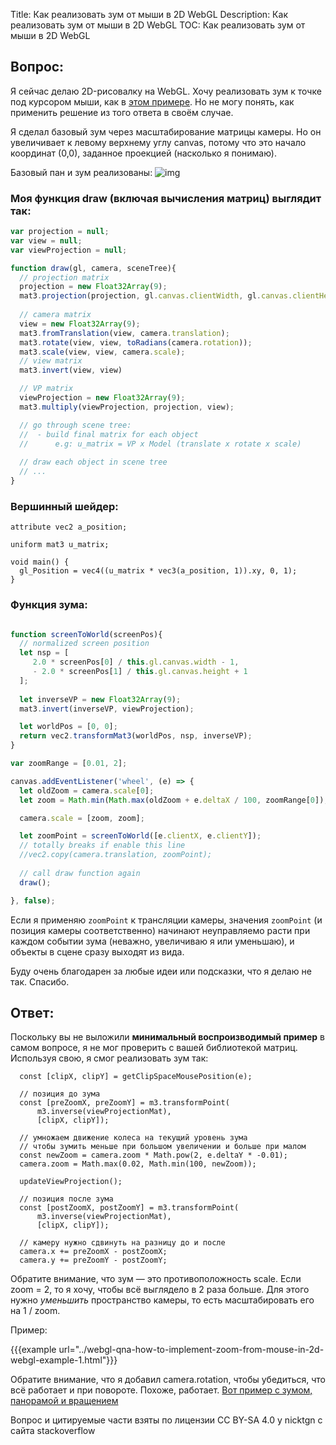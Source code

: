 Title: Как реализовать зум от мыши в 2D WebGL
Description: Как реализовать зум от мыши в 2D WebGL
TOC: Как реализовать зум от мыши в 2D WebGL

## Вопрос:

Я сейчас делаю 2D-рисовалку на WebGL. Хочу реализовать зум к точке под курсором мыши, как в [этом примере](https://stackoverflow.com/a/53193433/2594567). Но не могу понять, как применить решение из того ответа в своём случае.

Я сделал базовый зум через масштабирование матрицы камеры. Но он увеличивает к левому верхнему углу canvas, потому что это начало координат (0,0), заданное проекцией (насколько я понимаю).

Базовый пан и зум реализованы:
![img](https://i.imgur.com/asRTm1e.gif)

### Моя функция draw (включая вычисления матриц) выглядит так:

```javascript
var projection = null;
var view = null;
var viewProjection = null;

function draw(gl, camera, sceneTree){
  // projection matrix
  projection = new Float32Array(9);
  mat3.projection(projection, gl.canvas.clientWidth, gl.canvas.clientHeight);
  
  // camera matrix
  view = new Float32Array(9);
  mat3.fromTranslation(view, camera.translation);
  mat3.rotate(view, view, toRadians(camera.rotation));
  mat3.scale(view, view, camera.scale);
  // view matrix
  mat3.invert(view, view)

  // VP matrix
  viewProjection = new Float32Array(9);
  mat3.multiply(viewProjection, projection, view);

  // go through scene tree:
  //  - build final matrix for each object
  //      e.g: u_matrix = VP x Model (translate x rotate x scale)  
  
  // draw each object in scene tree
  // ... 
}
```

### Вершинный шейдер:
```
attribute vec2 a_position;

uniform mat3 u_matrix;

void main() {
  gl_Position = vec4((u_matrix * vec3(a_position, 1)).xy, 0, 1);
}
```

### Функция зума:

```javascript

function screenToWorld(screenPos){
  // normalized screen position 
  let nsp = [
     2.0 * screenPos[0] / this.gl.canvas.width - 1,
     - 2.0 * screenPos[1] / this.gl.canvas.height + 1
  ];
    
  let inverseVP = new Float32Array(9);
  mat3.invert(inverseVP, viewProjection);

  let worldPos = [0, 0];
  return vec2.transformMat3(worldPos, nsp, inverseVP);
}

var zoomRange = [0.01, 2];

canvas.addEventListener('wheel', (e) => {
  let oldZoom = camera.scale[0];
  let zoom = Math.min(Math.max(oldZoom + e.deltaX / 100, zoomRange[0]), zoomRange[1]);

  camera.scale = [zoom, zoom];

  let zoomPoint = screenToWorld([e.clientX, e.clientY]);
  // totally breaks if enable this line 
  //vec2.copy(camera.translation, zoomPoint);
  
  // call draw function again
  draw();

}, false); 
```


Если я применяю `zoomPoint` к трансляции камеры, значения `zoomPoint` (и позиция камеры соответственно) начинают неуправляемо расти при каждом событии зума (неважно, увеличиваю я или уменьшаю), и объекты в сцене сразу выходят из вида.

Буду очень благодарен за любые идеи или подсказки, что я делаю не так. Спасибо.

## Ответ:

Поскольку вы не выложили **минимальный воспроизводимый пример** в самом вопросе, я не мог проверить с вашей библиотекой матриц. Используя свою, я смог реализовать зум так:

```
  const [clipX, clipY] = getClipSpaceMousePosition(e);
  
  // позиция до зума
  const [preZoomX, preZoomY] = m3.transformPoint(
      m3.inverse(viewProjectionMat), 
      [clipX, clipY]);
    
  // умножаем движение колеса на текущий уровень зума
  // чтобы зумить меньше при большом увеличении и больше при малом
  const newZoom = camera.zoom * Math.pow(2, e.deltaY * -0.01);
  camera.zoom = Math.max(0.02, Math.min(100, newZoom));
  
  updateViewProjection();
  
  // позиция после зума
  const [postZoomX, postZoomY] = m3.transformPoint(
      m3.inverse(viewProjectionMat), 
      [clipX, clipY]);

  // камеру нужно сдвинуть на разницу до и после
  camera.x += preZoomX - postZoomX;
  camera.y += preZoomY - postZoomY;  
```

Обратите внимание, что зум — это противоположность scale. Если zoom = 2, то я хочу, чтобы всё выглядело в 2 раза больше. Для этого нужно *уменьшить* пространство камеры, то есть масштабировать его на 1 / zoom.

Пример:

{{{example url="../webgl-qna-how-to-implement-zoom-from-mouse-in-2d-webgl-example-1.html"}}}

Обратите внимание, что я добавил camera.rotation, чтобы убедиться, что всё работает и при повороте. Похоже, работает. [Вот пример с зумом, панорамой и вращением](https://jsfiddle.net/greggman/mdpxw3n6/)

<div class="so">
  <div>Вопрос и цитируемые части взяты по лицензии CC BY-SA 4.0 у
    <a data-href="https://stackoverflow.com/users/2594567">nicktgn</a>
    с сайта
    <a data-href="https://stackoverflow.com/questions/57892652">stackoverflow</a>
  </div>
</div> 